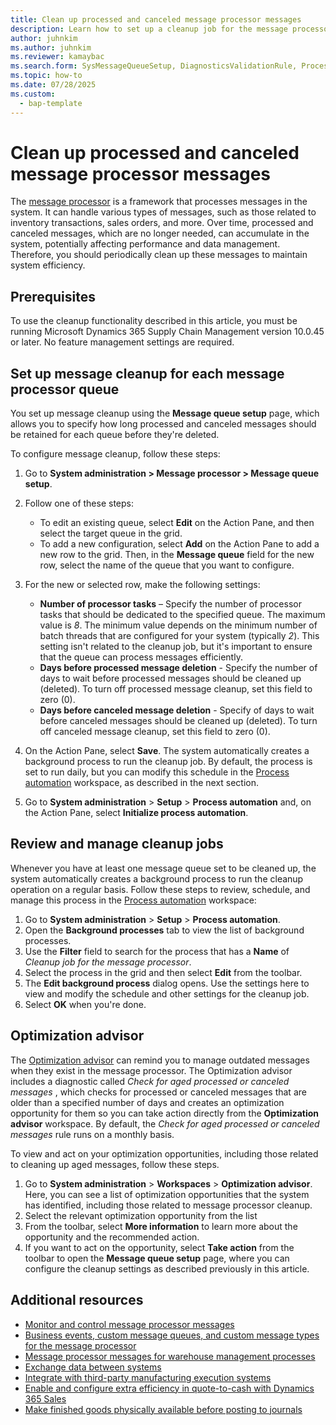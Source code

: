 ```yaml
---
title: Clean up processed and canceled message processor messages
description: Learn how to set up a cleanup job for the message processor
author: juhnkim
ms.author: juhnkim
ms.reviewer: kamaybac
ms.search.form: SysMessageQueueSetup, DiagnosticsValidationRule, ProcessScheduleSeries
ms.topic: how-to
ms.date: 07/28/2025
ms.custom: 
  - bap-template
---
```


# Clean up processed and canceled message processor messages

<!-- KFM: Who is the PM for this feature? We normally use the PM as the author in metadata. -->

The [message processor](../message-processor/message-processor.md) is a framework that processes messages in the system. It can handle various types of messages, such as those related to inventory transactions, sales orders, and more. Over time, processed and canceled messages, which are no longer needed, can accumulate in the system, potentially affecting performance and data management. Therefore, you should periodically clean up these messages to maintain system efficiency. <!-- KFM: I added this intro. Please confirm and enhance as needed. -->

## Prerequisites

To use the cleanup functionality described in this article, you must be running Microsoft Dynamics 365 Supply Chain Management version 10.0.45 or later. No feature management settings are required.

## Set up message cleanup for each message processor queue

You set up message cleanup using the **Message queue setup** page, which allows you to specify how long processed and canceled messages should be retained for each queue before they're deleted.

To configure message cleanup, follow these steps:

1. Go to **System administration \> Message processor \> Message queue setup**.
1. Follow one of these steps:
    - To edit an existing queue, select **Edit** on the Action Pane, and then select the target queue in the grid.
    - To add a new configuration, select **Add** on the Action Pane to add a new row to the grid. Then, in the **Message queue** field for the new row, select the name of the queue that you want to configure.

1. For the new or selected row, make the following settings:
    - **Number of processor tasks** – Specify the number of processor tasks that should be dedicated to the specified queue. The maximum value is *8*. The minimum value depends on the minimum number of batch threads that are configured for your system (typically *2*). This setting isn't related to the cleanup job, but it's important to ensure that the queue can process messages efficiently.
    - **Days before processed message deletion** - Specify the number of days to wait before processed messages should be cleaned up (deleted). To turn off processed message cleanup, set this field to zero (0).
    - **Days before canceled message deletion** - Specify of days to wait before canceled messages should be cleaned up (deleted). To turn off canceled message cleanup, set this field to zero (0).

1. On the Action Pane, select **Save**. The system automatically creates a background process to run the cleanup job. By default, the process is set to run daily, but you can modify this schedule in the [Process automation](../../fin-ops-core/fin-ops/sysadmin/process-automation.md) workspace, as described in the next section.
1. Go to **System administration** \> **Setup** \> **Process automation** and, on the Action Pane, select **Initialize process automation**. <!-- KFM: It doesn't seem like this step is needed. For me, the job was added automatically when I configured the queues and when I selected **Initialize process automation**, the system said automation was already initialized (as it will probably already be for almost all of our readers) -->

## Review and manage cleanup jobs

Whenever you have at least one message queue set to be cleaned up, the system automatically creates a background process to run the cleanup operation on a regular basis. Follow these steps to review, schedule, and manage this process in the [Process automation](../../fin-ops-core/fin-ops/sysadmin/process-automation.md) workspace:

1. Go to **System administration** \> **Setup** \> **Process automation**.
1. Open the **Background processes** tab to view the list of background processes.
1. Use the **Filter** field to search for the process that has a **Name** of *Cleanup job for the message processor*.
1. Select the process in the grid and then select **Edit** from the toolbar.
1. The **Edit background process** dialog opens. Use the settings here to view and modify the schedule and other settings for the cleanup job.
1. Select **OK** when you're done.

## Optimization advisor

The [Optimization advisor](../../fin-ops-core/fin-ops/sysadmin/optimization-advisor-overview.md) can remind you to manage outdated messages when they exist in the message processor<!-- KFM: Is this considered an alternative to using the scheduled task? Is there a scenario where we would use both? -->. The Optimization advisor includes a diagnostic called *Check for aged processed or canceled messages*<!-- KFM: where do we see this name? --> , which checks for processed or canceled messages that are older than a specified number of days <!-- KFM: how many days? can we configure this? -->and creates an optimization opportunity for them so you can take action directly from the **Optimization advisor** workspace. By default<!-- KFM: Can we change this? How? -->, the *Check for aged processed or canceled messages* rule runs on a monthly basis.

To view and act on your optimization opportunities, including those related to cleaning up aged messages, follow these steps.

1. Go to **System administration** \> **Workspaces** \> **Optimization advisor**. Here, you can see a list of optimization opportunities that the system has identified, including those related to message processor cleanup.
1. Select the relevant optimization opportunity from the list <!-- KFM: please specify how to identify it by **Area** and **Optimization opportunity** values. -->
1. From the toolbar, select **More information** to learn more about the opportunity and the recommended action.
1. If you want to act on the opportunity, select **Take action** from the toolbar to open the **Message queue setup** page, where you can configure the cleanup settings as described previously in this article.

## Additional resources

- [Monitor and control message processor messages](message-processor.md)
- [Business events, custom message queues, and custom message types for the message processor](developer/message-processor-develop.md)
- [Message processor messages for warehouse management processes](../warehousing/warehouse-message-processor-messages.md)
- [Exchange data between systems](../warehousing/wms-only-mode-exchange-data.md)
- [Integrate with third-party manufacturing execution systems](../production-control/mes-integration.md)
- [Enable and configure extra efficiency in quote-to-cash with Dynamics 365 Sales](../../fin-ops-core/fin-ops/data-entities/add-efficiency-in-quote-to-cash-enable.md)
- [Make finished goods physically available before posting to journals](../production-control/deferred-posting.md)
